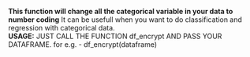 <b>This function will change all the categorical variable in your data to number coding</b>
It can be usefull when you want to do classification and regression with categorical data.
<br><b>USAGE:</b>
JUST CALL THE FUNCTION df_encrypt AND PASS YOUR DATAFRAME.
for e.g. - df_encrypt(dataframe)

